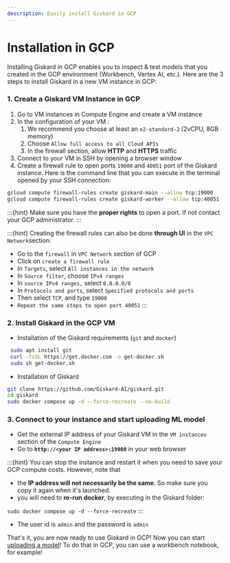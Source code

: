 ```yaml
---
description: Easily install Giskard in GCP
---
```


# Installation in GCP

Installing Giskard in GCP enables you to inspect & test models that you created in the GCP environment (Workbench, Vertex AI, etc.). Here are the 3 steps to install Giskard in a new VM instance in GCP:

### 1. Create a Giskard VM Instance in GCP

1. Go to VM instances in Compute Engine and create a VM instance
2. In the configuration of your VM :
   1. We recommend you choose at least an `e2-standard-2` (2vCPU, 8GB memory)
   2. Choose `Allow full access to all Cloud APIs`
   3. In the firewall section, allow **HTTP** and **HTTPS** traffic
3. Connect to your VM in SSH by opening a browser window
4. Create a firewall rule to open ports `19000` and `40051` port of the Giskard instance. Here is the command line that you can execute in the terminal opened by your SSH connection:

```bash
gcloud compute firewall-rules create giskard-main --allow tcp:19000
gcloud compute firewall-rules create giskard-worker --allow tcp:40051
```

:::{hint}
Make sure you have the **proper rights** to open a port. If not contact your GCP administrator.&#x20;
:::

:::{hint}
Creating the firewall rules can also be done **through UI** in the `VPC Network`section:

* Go to the `firewall` in `VPC Network` section of GCP
* Click on `create a firewall rule`
* In `Targets`, select `All instances in the network`
* In `Source filter`, choose `IPv4 ranges`
* In `source IPv4 ranges,` select `0.0.0.0/0`
* In `Protocols and ports`, select `Specified protocols and ports`
* Then select `TCP`, and type `19000`
* `Repeat the same steps to open port 40051`
:::

### 2. Install Giskard in the GCP VM

* Installation of the Giskard requirements (`git` and `docker`)

```bash
 sudo apt install git
 curl -fsSL https://get.docker.com -o get-docker.sh
 sudo sh get-docker.sh
```

* Installation of Giskard

```bash
git clone https://github.com/Giskard-AI/giskard.git
cd giskard
sudo docker compose up -d --force-recreate --no-build
```

### 3. Connect to your instance and start uploading ML model

* Get the external IP address of your Giskard VM in the `VM instances` section of the `Compute Engine`
* Go to **`http://<your IP address>:19000`** in your web browser

:::{hint}
You can stop the instance and restart it when you need to save your GCP compute costs. However, note that&#x20;

* the **IP address will not necessarily be the same**. So make sure you copy it again when it's launched.
* you will need to **re-run docker**, by executing in the Giskard folder:

&#x20;`sudo docker compose up -d --force-recreate`
:::

* The user id is `admin` and the password is `admin`

That's it, you are now ready to use Giskard in GCP! Now you can start [uploading a model](../upload-your-model-deprecated/)! To do that in GCP, you can use a workbench notebook, for example! &#x20;

